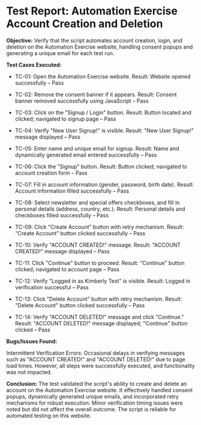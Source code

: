 # Test Report: Automation Exercise Account Creation and Deletion

**Objective:**
Verify that the script automates account creation, login, and deletion on the Automation Exercise website, handling consent popups and generating a unique email for each test run.

**Test Cases Executed:**

- TC-01: Open the Automation Exercise website.
Result: Website opened successfully – Pass

- TC-02: Remove the consent banner if it appears.
Result: Consent banner removed successfully using JavaScript – Pass

- TC-03: Click on the "Signup / Login" button.
Result: Button located and clicked; navigated to signup page – Pass

- TC-04: Verify "New User Signup!" is visible.
Result: "New User Signup!" message displayed – Pass

- TC-05: Enter name and unique email for signup.
Result: Name and dynamically generated email entered successfully – Pass

- TC-06: Click the "Signup" button.
Result: Button clicked; navigated to account creation form – Pass

- TC-07: Fill in account information (gender, password, birth date).
Result: Account information filled successfully – Pass

- TC-08: Select newsletter and special offers checkboxes, and fill in personal details (address, country, etc.).
Result: Personal details and checkboxes filled successfully – Pass

- TC-09: Click "Create Account" button with retry mechanism.
Result: "Create Account" button clicked successfully – Pass

- TC-10: Verify "ACCOUNT CREATED!" message.
Result: "ACCOUNT CREATED!" message displayed – Pass

- TC-11: Click "Continue" button to proceed.
Result: "Continue" button clicked; navigated to account page – Pass

- TC-12: Verify "Logged in as Kimberly Test" is visible.
Result: Logged in verification successful – Pass

- TC-13: Click "Delete Account" button with retry mechanism.
Result: "Delete Account" button clicked successfully – Pass

- TC-14: Verify "ACCOUNT DELETED!" message and click "Continue."
Result: "ACCOUNT DELETED!" message displayed; "Continue" button clicked – Pass

**Bugs/Issues Found:**

Intermittent Verification Errors: Occasional delays in verifying messages such as "ACCOUNT CREATED!" and "ACCOUNT DELETED!" due to page load times. However, all steps were successfully executed, and functionality was not impacted.

**Conclusion:**
The test validated the script's ability to create and delete an account on the Automation Exercise website. It effectively handled consent popups, dynamically generated unique emails, and incorporated retry mechanisms for robust execution. Minor verification timing issues were noted but did not affect the overall outcome. The script is reliable for automated testing on this website.